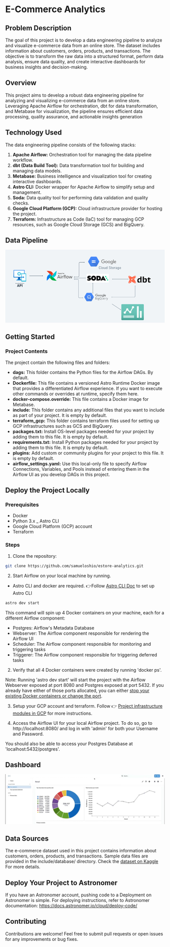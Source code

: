 # E-Commerce Analytics

## Problem Description

The goal of this project is to develop a data engineering pipeline to analyze and visualize e-commerce data from an online store. The dataset includes information about customers, orders, products, and transactions. The objective is to transform the raw data into a structured format, perform data analysis, ensure data quality, and create interactive dashboards for business insights and decision-making.

## Overview

This project aims to develop a robust data engineering pipeline for analyzing and visualizing e-commerce data from an online store. Leveraging Apache Airflow for orchestration, dbt for data transformation, and Metabase for visualization, the pipeline ensures efficient data processing, quality assurance, and actionable insights generation

## Technology Used

The data engineering pipeline consists of the following stacks:

1. **Apache Airflow:** Orchestration tool for managing the data pipeline workflow.
2. **dbt (Data Build Tool):** Data transformation tool for building and managing data models.
3. **Metabase:** Business intelligence and visualization tool for creating interactive dashboards.
4. **Astro CLI:** Docker wrapper for Apache Airflow to simplify setup and management.
5. **Soda:** Data quality tool for performing data validation and quality checks.
6. **Google Cloud Platform (GCP):** Cloud infrastructure provider for hosting the project.
7. **Terraform:** Infrastructure as Code (IaC) tool for managing GCP resources, such as Google Cloud Storage (GCS) and BigQuery.

## Data Pipeline

![Data pipeline](assets/pipeline.png)

## Getting Started

### Project Contents

The project contain the following files and folders:

- **dags:** This folder contains the Python files for the Airflow DAGs. By default.
- **Dockerfile:** This file contains a versioned Astro Runtime Docker image that provides a differentiated Airflow experience. If you want to execute other commands or overrides at runtime, specify them here.
- **docker-compose.override:** This file contains a Docker image for Metabase.
- **include:** This folder contains any additional files that you want to include as part of your project. It is empty by default.
- **terraform_gcp:** This folder contains terraform files used for setting up GCP infrastructures such as GCS and BigQuery.
- **packages.txt:** Install OS-level packages needed for your project by adding them to this file. It is empty by default.
- **requirements.txt:** Install Python packages needed for your project by adding them to this file. It is empty by default.
- **plugins:** Add custom or community plugins for your project to this file. It is empty by default.
- **airflow_settings.yaml:** Use this local-only file to specify Airflow Connections, Variables, and Pools instead of entering them in the Airflow UI as you develop DAGs in this project.

## Deploy the Project Locally

### Prerequisites

- Docker
- Python 3.x
  \_ Astro CLI
- Google Cloud Platform (GCP) account
- Terraform

### Steps

1. Clone the repository:

```bash
git clone https://github.com/samueloshio/estore-analytics.git

```

2. Start Airflow on your local machine by running.

- Astro CLI and docker are required. 👉Follow [Astro CLI Doc](https://docs.astronomer.io/astro/cli/overview) to set up Astro CLI

```bash
astro dev start
```

This command will spin up 4 Docker containers on your machine, each for a different Airflow component:

- Postgres: Airflow's Metadata Database
- Webserver: The Airflow component responsible for rendering the Airflow UI
- Scheduler: The Airflow component responsible for monitoring and triggering tasks
- Triggerer: The Airflow component responsible for triggering deferred tasks

2. Verify that all 4 Docker containers were created by running 'docker ps'.

Note: Running 'astro dev start' will start the project with the Airflow Webserver exposed at port 8080 and Postgres exposed at port 5432. If you already have either of those ports allocated, you can either [stop your existing Docker containers or change the port](https://docs.astronomer.io/astro/test-and-troubleshoot-locally#ports-are-not-available).

3. Setup your GCP account and terraform. Follow 👉 [Project infrastructure modules in GCP](/terraform_gcp/README.md) for more instructions.

4. Access the Airflow UI for your local Airflow project. To do so, go to http://localhost:8080/ and log in with 'admin' for both your Username and Password.

You should also be able to access your Postgres Database at 'localhost:5432/postgres'.

## Dashboard

![Dashboard](assets/Dashboard.png)

## Data Sources

The e-commerce dataset used in this project contains information about customers, orders, products, and transactions. Sample data files are provided in the include/database/ directory.
Check the [dataset on Kaggle](https://www.kaggle.com/datasets/tunguz/online-retail) For more details.

## Deploy Your Project to Astronomer

If you have an Astronomer account, pushing code to a Deployment on Astronomer is simple. For deploying instructions, refer to Astronomer documentation: https://docs.astronomer.io/cloud/deploy-code/

## Contributing

Contributions are welcome! Feel free to submit pull requests or open issues for any improvements or bug fixes.
